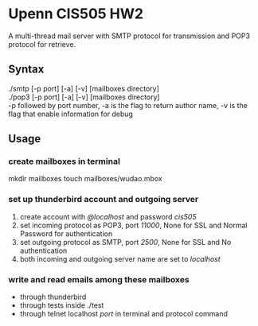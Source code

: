 # Upenn CIS505 HW2  
A multi-thread mail server with SMTP protocol for transmission and POP3 protocol for retrieve.  

## Syntax
./smtp [-p port] [-a] [-v] [mailboxes directory]   
./pop3 [-p port] [-a] [-v] [mailboxes directory]  
-p followed by port number, -a is the flag to return author name, -v is the flag that enable information for debug

## Usage
### create mailboxes in terminal
mkdir mailboxes
touch mailboxes/wudao.mbox
### set up thunderbird account and outgoing server
1. create account with *@localhost* and password *cis505*  
2. set incoming protocol as POP3, port *11000*, None for SSL and Normal Password for authentication  
3. set outgoing protocol as SMTP, port *2500*, None for SSL and No authentication  
4. both incoming and outgoing server name are set to *localhost*
### write and read emails among these mailboxes
+ through thunderbird
+ through tests inside ./test
+ through telnet localhost *port* in terminal and protocol command



